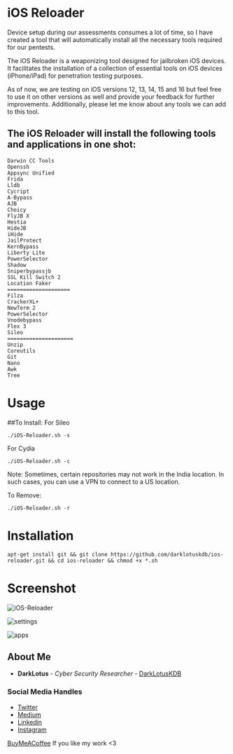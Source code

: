 # iOS Reloader
Device setup during our assessments consumes a lot of time, so I have created a tool that will automatically install all the necessary tools required for our pentests.

The iOS Reloader is a weaponizing tool designed for jailbroken iOS devices. It facilitates the installation of a collection of essential tools on iOS devices (iPhone/iPad) for penetration testing purposes.

As of now, we are testing on iOS versions 12, 13, 14, 15 and 16 but feel free to use it on other versions as well and provide your feedback for further improvements. Additionally, please let me know about any tools we can add to this tool.

## The iOS Reloader will install the following tools and applications in one shot:
```
Darwin CC Tools
Openssh
Appsync Unified
Frida
Lldb
Cycript
A-Bypass
AJB
Choicy
FlyJB X
Hestia
HideJB
iHide
JailProtect
KernBypass
Liberty Lite
PowerSelector
Shadow
Sniperbypassjb
SSL Kill Switch 2
Location Faker
====================
Filza
CrackerXL+
NewTerm 2
PowerSelector
Vnodebypass
Flex 3
Sileo
=====================
Unzip
Coreutils
Git
Nano
Awk
Tree
```

# Usage
##To Install:
For Sileo
```
./iOS-Reloader.sh -s
```
For Cydia
```
./iOS-Reloader.sh -c
```
Note: Sometimes, certain repositories may not work in the India location. In such cases, you can use a VPN to connect to a US location.

To Remove:
```
./iOS-Reloader.sh -r
```

# Installation
```
apt-get install git && git clone https://github.com/darklotuskdb/ios-reloader.git && cd ios-reloader && chmod +x *.sh
```

# Screenshot
![iOS-Reloader](https://github.com/darklotuskdb/ios-reloader/assets/29382875/d1780883-534b-42c4-a5b2-1b99886c6e1d)

![settings](https://github.com/darklotuskdb/ios-reloader/assets/29382875/5e08f5fb-9935-42a5-88ca-a10c909265c8)

![apps](https://github.com/darklotuskdb/ios-reloader/assets/29382875/42f6e0e3-ea25-45d9-bc3a-6a84eb6ab83c)


## About Me

* **DarkLotus** - *Cyber Security Researcher* - [DarkLotusKDB](https://github.com/darklotuskdb)

### Social Media Handles
* [Twitter](https://twitter.com/darklotuskdb)
* [Medium](https://medium.com/@darklotus)
* [Linkedin](https://www.linkedin.com/in/kamaldeepbhati/)
* [Instagram](https://www.instagram.com/kamaldeepbhati/)

[BuyMeACoffee](https://www.buymeacoffee.com/darklotus) If you like my work <3
